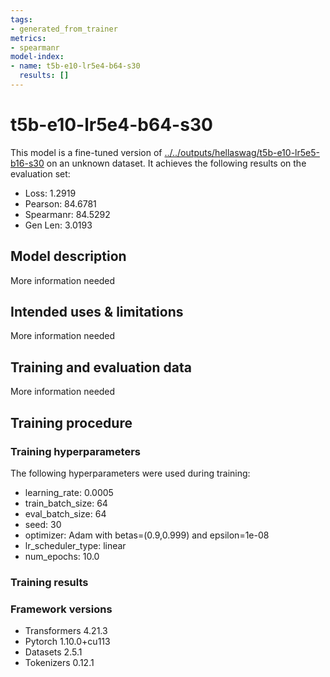```yaml
---
tags:
- generated_from_trainer
metrics:
- spearmanr
model-index:
- name: t5b-e10-lr5e4-b64-s30
  results: []
---
```


<!-- This model card has been generated automatically according to the information the Trainer had access to. You
should probably proofread and complete it, then remove this comment. -->

# t5b-e10-lr5e4-b64-s30

This model is a fine-tuned version of [../../outputs/hellaswag/t5b-e10-lr5e5-b16-s30](https://huggingface.co/../../outputs/hellaswag/t5b-e10-lr5e5-b16-s30) on an unknown dataset.
It achieves the following results on the evaluation set:
- Loss: 1.2919
- Pearson: 84.6781
- Spearmanr: 84.5292
- Gen Len: 3.0193

## Model description

More information needed

## Intended uses & limitations

More information needed

## Training and evaluation data

More information needed

## Training procedure

### Training hyperparameters

The following hyperparameters were used during training:
- learning_rate: 0.0005
- train_batch_size: 64
- eval_batch_size: 64
- seed: 30
- optimizer: Adam with betas=(0.9,0.999) and epsilon=1e-08
- lr_scheduler_type: linear
- num_epochs: 10.0

### Training results



### Framework versions

- Transformers 4.21.3
- Pytorch 1.10.0+cu113
- Datasets 2.5.1
- Tokenizers 0.12.1
